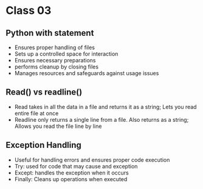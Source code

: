 # Class 03

## Python with statement

- Ensures proper handling of files
- Sets up a controlled space for interaction
- Ensures necessary preparations
- performs cleanup by closing files
- Manages resources and safeguards against usage issues

## Read() vs readline()

- Read takes in all the data in a file and returns it as a string; Lets you read entire file at once
- Readline only returns a single line from a file. Also returns as a string; Allows you read the file line by line

## Exception Handling

- Useful for handling errors and ensures proper code execution
- Try: used for code that may cause and exception
- Except: handles the exception when it occurs
- Finally: Cleans up operations when executed
